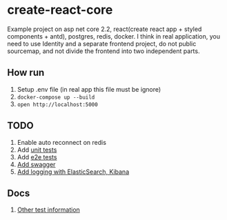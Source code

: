 # create-react-core

Example project on asp net core 2.2, react(create react app + styled components + antd), postgres, redis, docker.
I think in real application, you need to use Identity and a separate frontend project, do not public sourcemap, and not divide the frontend into two independent parts.

## How run

1. Setup .env file (in real app this file must be ignore)
1. `docker-compose up --build`
1. `open http://localhost:5000`

## TODO

1. Enable auto reconnect on redis
1. Add [unit tests](https://docs.microsoft.com/ru-ru/aspnet/core/mvc/controllers/testing?view=aspnetcore-2.2)
1. Add [e2e tests](https://docs.microsoft.com/ru-ru/aspnet/core/test/integration-tests?view=aspnetcore-2.2)
1. [Add swagger](https://docs.microsoft.com/ru-ru/aspnet/core/tutorials/getting-started-with-swashbuckle?view=aspnetcore-2.2&tabs=visual-studio)
1. [Add logging with ElasticSearch, Kibana](https://www.humankode.com/asp-net-core/logging-with-elasticsearch-kibana-asp-net-core-and-docker)

## Docs

1. [Other test information](https://docs.microsoft.com/ru-ru/dotnet/architecture/microservices/multi-container-microservice-net-applications/test-aspnet-core-services-web-apps)
